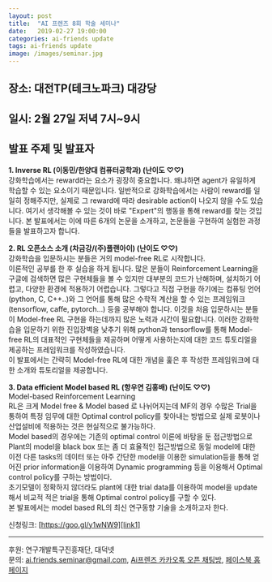 ```yaml
---
layout: post
title:  "AI 프렌즈 8회 학술 세미나"
date:   2019-02-27 19:00:00
categories: ai-friends update
tags: ai-friends update
image: /images/seminar.jpg
---
```


## 장소: 대전TP(테크노파크) 대강당
## 일시: 2월 27일 저녁 7시~9시

## 발표 주제 및 발표자  
**1. Inverse RL (이동민/한양대 컴퓨터공학과) (난이도 ♡♡)**   
강화학습에서는 reward라는 요소가 굉장히 중요합니다. 왜냐하면 agent가 유일하게 학습할 수 있는 요소이기 때문입니다. 일반적으로 강화학습에서는 사람이 reward를 일일히 정해주지만, 실제로 그 reward에 따라 desirable action이 나오지 않을 수도 있습니다. 여기서 생각해볼 수 있는 것이 바로 "Expert"의 행동을 통해 reward를 찾는 것입니다. 본 발표에서는 이에 따른 6개의 논문을 소개하고, 논문들을 구현하여 실험한 과정들을 발표하고자 합니다.  

**2. RL 오픈소스 소개 (차금강/(주)플랜아이) (난이도 ♡♡)**  
강화학습을 입문하시는 분들은 거의 model-free RL로 시작합니다.  
이론적인 공부를 한 후 실습을 하게 됩니다. 많은 분들이 Reinforcement Learning을 구글에 검색하면 많은 구현체들을 볼 수 있지만 대부분의 코드가 난해하며, 설치하기 어렵고, 다양한 환경에 적용하기 어렵습니다. 그렇다고 직접 구현을 하기에는 컴퓨팅 언어(python, C, C++..)와 그 언어를 통해 많은 수학적 계산을 할 수 있는 프레임워크(tensorflow, caffe, pytorch…) 등을 공부해야 합니다. 이것을 처음 입문하시는 분들이 Model-free RL 구현을 하는데까지 많은 노력과 시간이 필요합니다. 이러한 강화학습을 입문하기 위한 진입장벽을 낮추기 위해 python과 tensorflow를 통해 Model-free RL의 대표적인 구현체들을 제공하며 어떻게 사용하는지에 대한 코드 튜토리얼을 제공하는 프레임워크를 작성하였습니다.  
이 발표에서는 간략히 Model-free RL에 대한 개념을 훑은 후 작성한 프레임워크에 대한 소개와 튜토리얼을 제공합니다.


**3. Data efficient Model based RL (항우연 김홍배) (난이도 ♡♡)**  
Model-based Reinforcement Learning  
RL은 크게 Model free & Model based 로 나뉘어지는데 MF의 경우 수많은 Trial을 통하여 특정 임무에 대한 Optimal control policy를 찾아내는 방법으로 실제 로봇이나 산업설비에 적용하는 것은 현실적으로 불가능하다.  
Model based의 경우에는 기존의 optimal control 이론에 바탕을 둔 접근방법으로 Plant의 model을 black box 또는 좀 더 효율적인 접근방법으로 동일 model에 대한 이전 다른 tasks의 데이터 또는 아주 간단한 model을 이용한 simulation등을 통해 얻어진 prior information을 이용하여 Dynamic programming 등을 이용해서 Optimal control policy를 구하는 방법이다.  
초기모델이 정확하지 않더라도 plant에 대한 trial data를 이용하여 model을 update해서 비교적 적은 trial을 통해 Optimal control policy를 구할 수 있다.  
본 발표에서는 model based RL의 최신 연구동향 기술을 소개하고자 한다.  

신청링크: [https://goo.gl/y1wNW9][link1]


***  

후원: 연구개발특구진흥재단, 대덕넷   
문의: ai.friends.seminar@gmail.com,
[Ai프렌즈 카카오톡 오픈 채팅방][kakao_ai],
[페이스북 홈페이지][facebook_ai]

[kakao_ai]:     https://open.kakao.com/o/ggewxi2
[facebook_ai]:  https://www.facebook.com/groups/aifriend/
[link1]: https://goo.gl/y1wNW9
